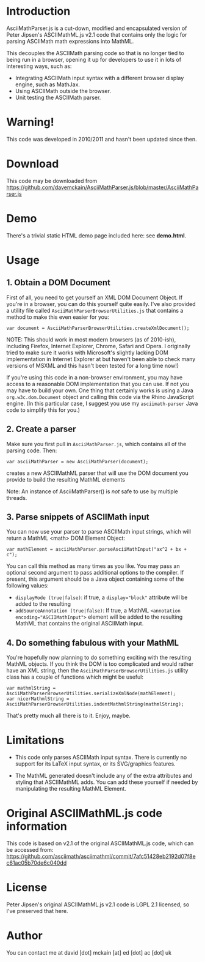 # Introduction

AsciiMathParser.js is a cut-down, modified and encapsulated version of Peter
Jipsen's ASCIIMathML.js v2.1 code that contains only the logic for parsing
ASCIIMath math expressions into MathML.

This decouples the ASCIIMath parsing code so that is no longer tied to being
run in a browser, opening it up for developers to use it in lots of interesting
ways, such as:

* Integrating ASCIIMath input syntax with a different browser display engine, such as MathJax.
* Using ASCIIMath outside the browser.
* Unit testing the ASCIIMath parser.

# Warning!

This code was developed in 2010/2011 and hasn't been updated since then.

# Download

This code may be downloaded from https://github.com/davemckain/AsciiMathParser.js/blob/master/AsciiMathParser.js

# Demo

There's a trivial static HTML demo page included here: see **demo.html**.

# Usage

## 1. Obtain a DOM Document

First of all, you need to get yourself an XML DOM Document Object. If you're in
a browser, you can do this yourself quite easily. I've also provided a utility
file called `AsciiMathParserBrowserUtilities.js` that contains a method to make
this even easier for you:
```
var document = AsciiMathParserBrowserUtilities.createXmlDocument();
```

NOTE: This should work in most modern browsers (as of 2010-ish), including
Firefox, Internet Explorer, Chrome, Safari and Opera. I originally tried to
make sure it works with Microsoft's slightly lacking DOM implementation in
Internet Explorer at but haven't been able to check many versions of MSXML
and this hasn't been tested for a long time now!)

If you're using this code in a non-browser environment, you may have access to
a reasonable DOM implementation that you can use. If not you may have to build your
own. One thing that certainly works is using a Java `org.w3c.dom.Document` object
and calling this code via the Rhino JavaScript engine. (In this particular
case, I suggest you use my `asciimath-parser` Java code to simplify this for
you.)

## 2. Create a parser

Make sure you first pull in `AsciiMathParser.js`, which contains all
of the parsing code. Then:
```
var asciiMathParser = new AsciiMathParser(document);
```
creates a new ASCIIMathML parser that will use the DOM document you
provide to build the resulting MathML elements

Note: An instance of AsciiMathParser() is _not_ safe to use by multiple threads.

## 3. Parse snippets of ASCIIMath input

You can now use your parser to parse ASCIIMath input strings, which will
return a MathML &lt;math&gt; DOM Element Object:

```
var mathElement = asciiMathParser.parseAsciiMathInput("ax^2 + bx + c");
```

You can call this method as many times as you like. You may pass an optional
second argument to pass additional options to the compiler. If present, this
argument should be a Java object containing some of the following values:

* `displayMode (true|false)`: if true, a `display="block"` attribute will be added
to the resulting <math> element.
* `addSourceAnnotation (true|false)`: If true, a MathML `<annotation
encoding="ASCIIMathInput">` element will be added to the resulting MathML that
contains the original ASCIIMath input.

## 4. Do something fabulous with your MathML

You're hopefully now planning to do something exciting with the resulting
MathML objects. If you think the DOM is too complicated and would rather have
an XML string, then the `AsciiMathParserBrowserUtilities.js` utility class has
a couple of functions which might be useful:
```
var mathmlString = AsciiMathParserBrowserUtilities.serializeXmlNode(mathElement);
var nicerMathmlString = AsciiMathParserBrowserUtilities.indentMathmlString(mathmlString);
```
That's pretty much all there is to it. Enjoy, maybe.

# Limitations

* This code only parses ASCIIMath input syntax. There is currently no support for
its LaTeX input syntax, or its SVG/graphics features.

* The MathML generated doesn't include any of the extra attributes and
styling that ASCIIMathML adds. You can add these yourself if needed by
manipulating the resulting MathML Element.
  
# Original ASCIIMathML.js code information

This code is based on v2.1 of the original ASCIIMathML.js code, which can be accessed from:
https://github.com/asciimath/asciimathml/commit/7afc51428eb2192d07f8ec61ac05b70de6c040dd

# License

Peter Jipsen's original ASCIIMathML.js v2.1 code is LGPL 2.1 licensed,
so I've preserved that here.

# Author

You can contact me at david \[dot\] mckain \[at\] ed \[dot\] ac \[dot\] uk
